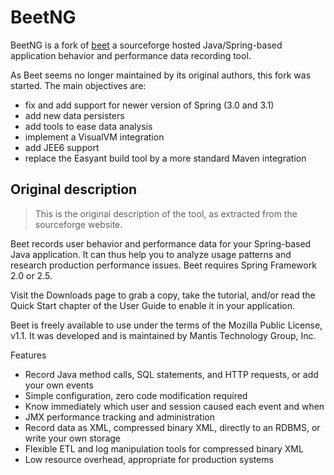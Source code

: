 BeetNG
======

BeetNG is a fork of [beet](http://beet.sf.net) a sourceforge hosted Java/Spring-based application behavior and performance data recording tool.

As Beet seems no longer maintained by its original authors, this fork was started. The main objectives are:
* fix and add support for newer version of Spring (3.0 and 3.1)
* add new data persisters
* add tools to ease data analysis
* implement a VisualVM integration
* add JEE6 support
* replace the Easyant build tool by a more standard Maven integration

Original description
--------------------
> This is the original description of the tool, as extracted from the sourceforge website.

Beet records user behavior and performance data for your Spring-based Java application.  It can thus help you to analyze usage patterns and research production performance issues.  Beet requires Spring Framework 2.0 or 2.5.

Visit the Downloads page to grab a copy, take the tutorial, and/or read the Quick Start chapter of the User Guide to enable it in your application.

Beet is freely available to use under the terms of the Mozilla Public License, v1.1.  It was developed and is maintained by Mantis Technology Group, Inc.

Features
* Record Java method calls, SQL statements, and HTTP requests, or add your own events
* Simple configuration, zero code modification required
* Know immediately which user and session caused each event and when
* JMX performance tracking and administration
* Record data as XML, compressed binary XML, directly to an RDBMS, or write your own storage
* Flexible ETL and log manipulation tools for compressed binary XML
* Low resource overhead, appropriate for production systems
